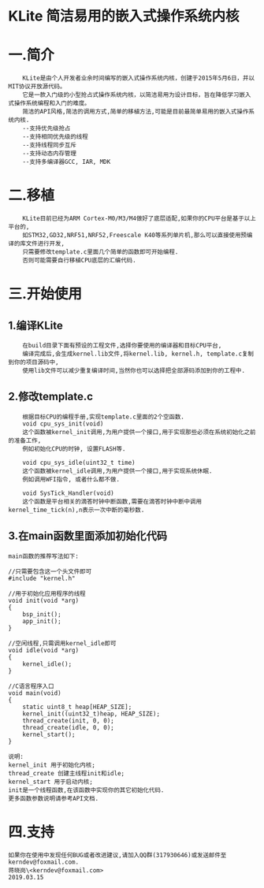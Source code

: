 KLite
简洁易用的嵌入式操作系统内核
=====================

# 一.简介
        KLite是由个人开发者业余时间编写的嵌入式操作系统内核，创建于2015年5月6日，并以MIT协议开放源代码。
        它是一款入门级的小型抢占式操作系统内核，以简洁易用为设计目标，旨在降低学习嵌入式操作系统编程和入门的难度。
        简洁的API风格,简洁的调用方式,简单的移植方法,可能是目前最简单易用的嵌入式操作系统内核.
        --支持优先级抢占  
        --支持相同优先级的线程  
        --支持线程同步互斥  
        --支持动态内存管理
        --支持多编译器GCC, IAR, MDK

# 二.移植
        KLite目前已经为ARM Cortex-M0/M3/M4做好了底层适配,如果你的CPU平台是基于以上平台的,
        如STM32,GD32,NRF51,NRF52,Freescale K40等系列单片机,那么可以直接使用预编译的库文件进行开发,
        只需要修改template.c里面几个简单的函数即可开始编程.
        否则可能需要自行移植CPU底层的汇编代码.

# 三.开始使用
## 1.编译KLite
        在build目录下面有预设的工程文件,选择你要使用的编译器和目标CPU平台,  
        编译完成后,会生成kernel.lib文件,将kernel.lib, kernel.h, template.c复制到你的项目源码中,
        使用lib文件可以减少重复编译时间,当然你也可以选择把全部源码添加到你的工程中.

## 2.修改template.c
        根据目标CPU的编程手册,实现template.c里面的2个空函数.
        void cpu_sys_init(void)
        这个函数被kernel_init调用,为用户提供一个接口,用于实现那些必须在系统初始化之前的准备工作,
        例如初始化CPU的时钟, 设置FLASH等.
        
        void cpu_sys_idle(uint32_t time)
        这个函数被kernel_idle调用,为用户提供一个接口,用于实现系统休眠.
        例如调用WFI指令, 或者什么都不做.
        
        void SysTick_Handler(void)
        这个函数是平台相关的滴答时钟中断函数,需要在滴答时钟中断中调用kernel_time_tick(n),n表示一次中断的毫秒数.

## 3.在main函数里面添加初始化代码
    main函数的推荐写法如下:
```
//只需要包含这一个头文件即可
#include "kernel.h"

//用于初始化应用程序的线程
void init(void *arg)
{
    bsp_init();
    app_init();
}

//空闲线程,只需调用kernel_idle即可
void idle(void *arg)
{
    kernel_idle();
}

//C语言程序入口
void main(void)
{
    static uint8_t heap[HEAP_SIZE];
    kernel_init((uint32_t)heap, HEAP_SIZE);
    thread_create(init, 0, 0);
    thread_create(idle, 0, 0);
    kernel_start();
}
```
    说明:
    kernel_init 用于初始化内核;
    thread_create 创建主线程init和idle;  
    kernel_start 用于启动内核;  
    init是一个线程函数,在该函数中实现你的其它初始化代码.  
    更多函数参数说明请参考API文档.  

# 四.支持
    如果你在使用中发现任何BUG或者改进建议,请加入QQ群(317930646)或发送邮件至kerndev@foxmail.com.  
    蒋晓岗\<kerndev@foxmail.com>
    2019.03.15
